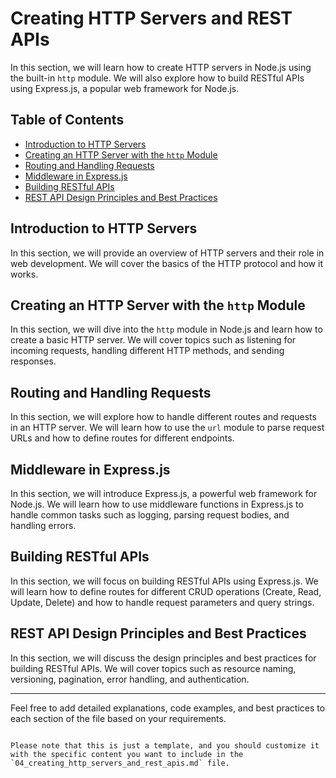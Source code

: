# Creating HTTP Servers and REST APIs

In this section, we will learn how to create HTTP servers in Node.js using the built-in `http` module. We will also explore how to build RESTful APIs using Express.js, a popular web framework for Node.js.

## Table of Contents
- [Introduction to HTTP Servers](#introduction-to-http-servers)
- [Creating an HTTP Server with the `http` Module](#creating-an-http-server-with-the-http-module)
- [Routing and Handling Requests](#routing-and-handling-requests)
- [Middleware in Express.js](#middleware-in-expressjs)
- [Building RESTful APIs](#building-restful-apis)
- [REST API Design Principles and Best Practices](#rest-api-design-principles-and-best-practices)

## Introduction to HTTP Servers

In this section, we will provide an overview of HTTP servers and their role in web development. We will cover the basics of the HTTP protocol and how it works.

## Creating an HTTP Server with the `http` Module

In this section, we will dive into the `http` module in Node.js and learn how to create a basic HTTP server. We will cover topics such as listening for incoming requests, handling different HTTP methods, and sending responses.

## Routing and Handling Requests

In this section, we will explore how to handle different routes and requests in an HTTP server. We will learn how to use the `url` module to parse request URLs and how to define routes for different endpoints.

## Middleware in Express.js

In this section, we will introduce Express.js, a powerful web framework for Node.js. We will learn how to use middleware functions in Express.js to handle common tasks such as logging, parsing request bodies, and handling errors.

## Building RESTful APIs

In this section, we will focus on building RESTful APIs using Express.js. We will learn how to define routes for different CRUD operations (Create, Read, Update, Delete) and how to handle request parameters and query strings.

## REST API Design Principles and Best Practices

In this section, we will discuss the design principles and best practices for building RESTful APIs. We will cover topics such as resource naming, versioning, pagination, error handling, and authentication.

---

Feel free to add detailed explanations, code examples, and best practices to each section of the file based on your requirements.
```

Please note that this is just a template, and you should customize it with the specific content you want to include in the `04_creating_http_servers_and_rest_apis.md` file.